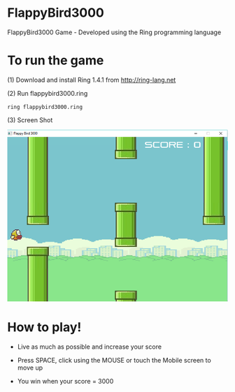 # FlappyBird3000

FlappyBird3000 Game - Developed using the Ring programming language

# To run the game

(1) Download and install Ring 1.4.1 from http://ring-lang.net

(2) Run flappybird3000.ring

	ring flappybird3000.ring

(3) Screen Shot

![FlappyBird3000](https://raw.githubusercontent.com/MahmoudFayed/flappybird3000/master/flappybird3000_screenshot.png)

# How to play!

* Live as much as possible and increase your score

* Press SPACE, click using the MOUSE or touch the Mobile screen to move up

* You win when your score = 3000


